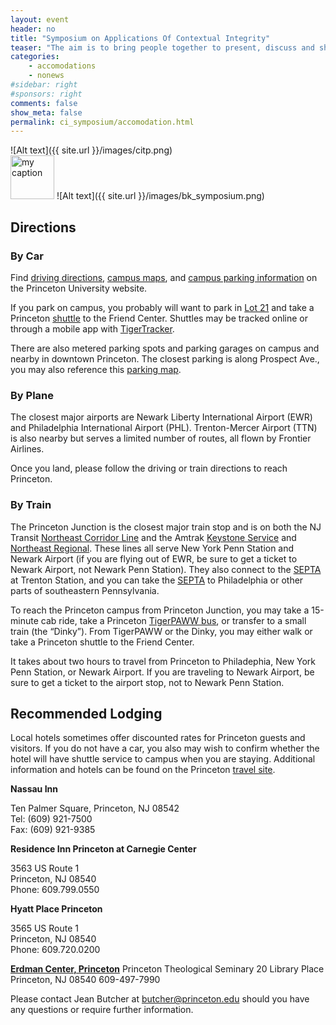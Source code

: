 ```yaml
---
layout: event
header: no
title: "Symposium on Applications Of Contextual Integrity"
teaser: "The aim is to bring people together to present, discuss and share ideas based on ongoing and completed projects drawing on CI as their underlying conception of privacy."
categories:
    - accomodations
    - nonews
#sidebar: right
#sponsors: right
comments: false
show_meta: false
permalink: ci_symposium/accomodation.html
---
```

![Alt text]({{ site.url }}/images/citp.png)
<br/>
<img src="{{ site.url }}/images/DLI_logo.jpg" alt="my caption" style="height: 70px;"/>
![Alt text]({{ site.url }}/images/bk_symposium.png)
## Directions

### By Car

Find [driving directions](http://www.princeton.edu/main/visiting/travel/driving/), [campus maps](http://www.princeton.edu/main/visiting/aroundcampus/maps), and [campus parking information](http://www.princeton.edu/main/visiting/aroundcampus/parking/) on the Princeton University website.

If you park on campus, you probably will want to park in [Lot 21](http://www.princeton.edu/parking/parkingzone.pdf) and take a Princeton [shuttle](http://www.princeton.edu/transportation/ttroutes/) to the Friend Center. Shuttles may be tracked online or through a mobile app with [TigerTracker](http://www.princeton.edu/transportation/tigertracker).

There are also metered parking spots and parking garages on campus and nearby in downtown Princeton. The closest parking is along Prospect Ave., you may also reference this [parking map](http://www.princetonparking.org/parking_map.html).

### By Plane

The closest major airports are Newark Liberty International Airport (EWR) and Philadelphia International Airport (PHL). Trenton-Mercer Airport (TTN) is also nearby but serves a limited number of routes, all flown by Frontier Airlines.

Once you land, please follow the driving or train directions to reach Princeton.

### By Train

The Princeton Junction is the closest major train stop and is on both the NJ Transit [Northeast Corridor Line](http://www.njtransit.com/rg/rg_servlet.srv?hdnPageAction=LineDetailsTo&selLine=NEC) and the Amtrak [Keystone Service](http://www.amtrak.com/keystone-service-train) and [Northeast Regional](http://www.amtrak.com/northeast-regional-train). These lines all serve New York Penn Station and Newark Airport (if you are flying out of EWR, be sure to get a ticket to Newark Airport, not Newark Penn Station). They also connect to the [SEPTA](http://www.septa.org/) at Trenton Station, and you can take the [SEPTA](http://www.septa.org/) to Philadelphia or other parts of southeastern Pennsylvania.

To reach the Princeton campus from Princeton Junction, you may take a 15-minute cab ride, take a Princeton [TigerPAWW bus](http://www.princeton.edu/transportation/ttroutes/), or transfer to a small train (the “Dinky”). From TigerPAWW or the Dinky, you may either walk or take a Princeton shuttle to the Friend Center.

It takes about two hours to travel from Princeton to Philadephia, New York Penn Station, or Newark Airport. If you are traveling to Newark Airport, be sure to get a ticket to the airport stop, not to Newark Penn Station.

## Recommended Lodging

Local hotels sometimes offer discounted rates for Princeton guests and visitors. If you do not have a car, you also may wish to confirm whether the hotel will have shuttle service to campus when you are staying. Additional information and hotels can be found on the Princeton [travel site](http://travel.princeton.edu/guests).

__Nassau Inn__ 

Ten Palmer Square, Princeton, NJ 08542 <br/>
Tel: (609) 921-7500 <br/>
Fax: (609) 921-9385 <br/>

__Residence Inn Princeton at Carnegie Center__

3563 US Route 1 <br/>
Princeton, NJ 08540 <br/>
Phone: 609.799.0550 <br/>

__Hyatt Place Princeton__

3565 US Route 1 <br/>
Princeton, NJ 08540 <br/>
Phone: 609.720.0200 <br/>

__[Erdman Center, Princeton](https://coned.ptsem.edu/meetings-lodging/)__
Princeton Theological Seminary
20 Library Place
Princeton, NJ 08540
609-497-7990

Please contact Jean Butcher at [butcher@princeton.edu](butcher@princeton.edu) should you have any questions or require further information.
